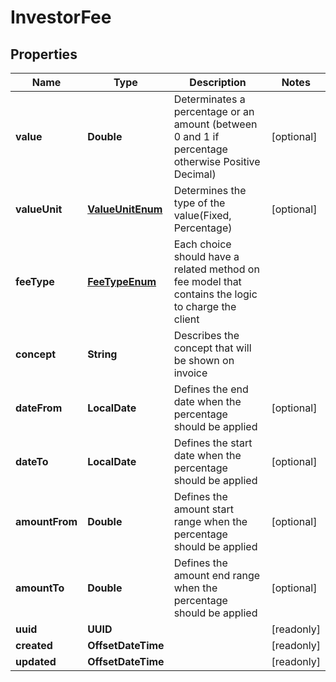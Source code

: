 

# InvestorFee


## Properties

Name | Type | Description | Notes
------------ | ------------- | ------------- | -------------
**value** | **Double** | Determinates a percentage or an amount (between 0 and 1 if percentage otherwise Positive Decimal) |  [optional]
**valueUnit** | [**ValueUnitEnum**](ValueUnitEnum.md) | Determines the type of the value(Fixed, Percentage) |  [optional]
**feeType** | [**FeeTypeEnum**](FeeTypeEnum.md) | Each choice should have a related method on fee model that contains the logic to charge the client | 
**concept** | **String** | Describes the concept that will be shown on invoice | 
**dateFrom** | **LocalDate** | Defines the end date when the percentage should be applied |  [optional]
**dateTo** | **LocalDate** | Defines the start date when the percentage should be applied |  [optional]
**amountFrom** | **Double** | Defines the amount start range when the percentage should be applied |  [optional]
**amountTo** | **Double** | Defines the amount end range when the percentage should be applied |  [optional]
**uuid** | **UUID** |  |  [readonly]
**created** | **OffsetDateTime** |  |  [readonly]
**updated** | **OffsetDateTime** |  |  [readonly]



